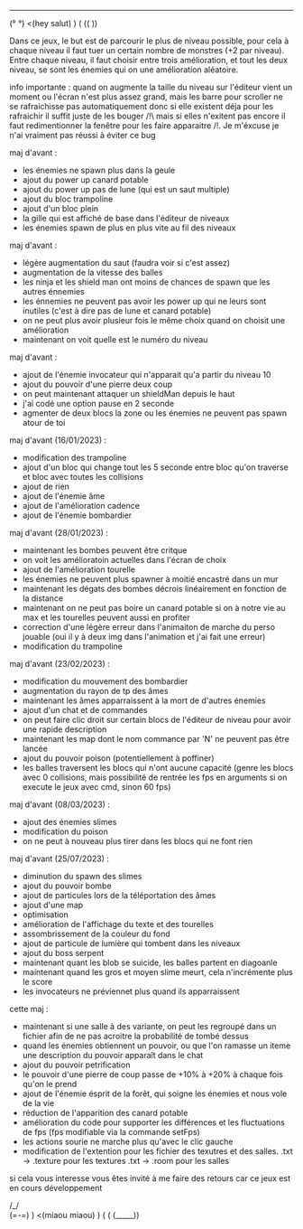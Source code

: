  ___
(° °)  <(hey salut)
 ) (
(( ))

Dans ce jeux, le but est de parcourir le plus de niveau possible,
pour cela à chaque niveau il faut tuer un certain nombre de monstres
(+2 par niveau). Entre chaque niveau, il faut choisir entre trois amélioration,
et tout les deux niveau, se sont les énemies qui on une amélioration aléatoire.

info importante :
quand on augmente la taille du niveau sur l'éditeur
vient un moment ou l'écran n'est plus assez grand, mais
les barre pour scroller ne se rafraichisse pas automatiquement
donc si elle existent déja pour les rafraichir il suffit juste
de les bouger /!\ mais si elles n'exitent pas encore il faut
redimentionner la fenêtre pour les faire apparaitre /!\.
Je m'éxcuse je n'ai vraiment pas réussi à éviter ce bug


maj d'avant :
 - les énemies ne spawn plus dans la geule
 - ajout du power up canard potable
 - ajout du power up pas de lune (qui est un saut multiple)
 - ajout du bloc trampoline
 - ajout d'un bloc plein
 - la gille qui est affiché de base dans l'éditeur de niveaux
 - les énemies spawn de plus en plus vite au fil des niveaux

maj d'avant :
 - légère augmentation du saut (faudra voir si c'est assez)
 - augmentation de la vitesse des balles
 - les ninja et les shield man ont moins de chances de spawn
   que les autres énnemies
 - les énnemies ne peuvent pas avoir les power up qui ne leurs sont inutiles
   (c'est à dire pas de lune et canard potable)
 - on ne peut plus avoir plusieur fois le même choix quand
   on choisit une amélioration
 - maintenant on voit quelle est le numéro du niveau

maj d'avant :
 - ajout de l'énemie invocateur qui n'apparait qu'a partir du niveau 10
 - ajout du pouvoir d'une pierre deux coup
 - on peut maintenant attaquer un shieldMan depuis le haut
 - j'ai codé une option pause en 2 seconde
 - agmenter de deux blocs la zone ou les énemies ne peuvent pas spawn atour de toi

maj d'avant (16/01/2023) :
 - modification des trampoline
 - ajout d'un bloc qui change tout les 5 seconde entre bloc qu'on traverse
   et bloc avec toutes les collisions
 - ajout de rien
 - ajout de l'énemie âme
 - ajout de l'amélioration cadence
 - ajout de l'énemie bombardier

maj d'avant (28/01/2023) :
 - maintenant les bombes peuvent être critque
 - on voit les amélioratoin actuelles dans l'écran de choix
 - ajout de l'amélioration tourelle
 - les énemies ne peuvent plus spawner à moitié encastré dans un mur
 - maintenant les dégats des bombes décrois linéairement en fonction
   de la distance
 - maintenant on ne peut pas boire un canard potable si on à notre vie au max
   et les tourelles peuvent aussi en profiter
 - correction d'une légère erreur dans l'animaiton de marche du perso
   jouable (oui il y à deux img dans l'animation et j'ai fait une erreur)
 - modification du trampoline

maj d'avant (23/02/2023) :
 - modification du mouvement des bombardier
 - augmentation du rayon de tp des âmes
 - maintenant les âmes apparraissent à la mort de d'autres énemies
 - ajout d'un chat et de commandes
 - on peut faire clic droit sur certain blocs de l'éditeur de niveau
   pour avoir une rapide description
 - maintenant les map dont le nom commance par 'N' ne peuvent pas être lancée
 - ajout du pouvoir poison (potentiellement à poffiner)
 - les balles traversent les blocs qui n'ont aucune capacité (genre les blocs avec 0
   collisions, mais possibilité de rentrée les fps en arguments si on execute le jeux
   avec cmd, sinon 60 fps)

maj d'avant (08/03/2023) :
 - ajout des énemies slimes
 - modification du poison
 - on ne peut à nouveau plus tirer dans les blocs qui ne font rien

maj d'avant (25/07/2023) :
 - diminution du spawn des slimes
 - ajout du pouvoir bombe
 - ajout de particules lors de la téléportation des âmes
 - ajout d'une map
 - optimisation
 - amélioration de l'affichage du texte et des tourelles
 - assombrissement de la couleur du fond
 - ajout de particule de lumière qui tombent dans les niveaux
 - ajout du boss serpent
 - maintenant quant les blob se suicide, les balles partent en diagoanle
 - maintenant quand les gros et moyen slime meurt, cela n'incrémente plus le score
 - les invocateurs ne préviennet plus quand ils apparraissent

cette maj :
 - maintenant si une salle à des variante, on peut les regroupé dans un fichier
   afin de ne pas acroitre la probabilité de tombé dessus 
 - quand les énemies obtiennent un pouvoir, ou que l'on ramasse un iteme
   une description du pouvoir apparaît dans le chat
 - ajout du pouvoir petrification
 - le pouvoir d'une pierre de coup passe de +10% à +20% à chaque
   fois qu'on le prend
 - ajout de l'énemie ésprit de la forêt, qui soigne les énemies et nous vole de la vie
 - réduction de l'apparition des canard potable
 - amélioration du code pour supporter les différences et les fluctuations de fps
   (fps modifiable via la commande setFps)
 - les actions sourie ne marche plus qu'avec le clic gauche
 - modification de l'extention pour les fichier des texutres et des salles.
   .txt -> .texture pour les textures
   .txt -> .room pour les salles


si cela vous interesse vous êtes invité à me faire des retours
car ce jeux est en cours développement





































 /\_/\
(=*-*=) )  <(miaou miaou)
 )   ( (
(_____))